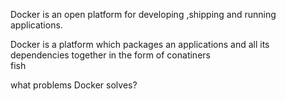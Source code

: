 Docker is an open platform for developing ,shipping and running applications.

Docker is a platform which packages an applications and all its dependencies together in the form of conatiners
\
fish

what problems Docker solves?
